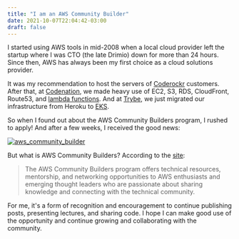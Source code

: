 ```yaml
---
title: "I am an AWS Community Builder"
date: 2021-10-07T22:04:42-03:00
draft: false
---
```

I started using AWS tools in mid-2008 when a local cloud provider left the startup where I was CTO (the late Drimio) down for more than 24 hours. Since then, AWS has always been my first choice as a cloud solutions provider.

It was my recommendation to host the servers of [Coderockr](http://coderockr.com) customers. After that, at [Codenation](https://codenation.dev), we made heavy use of EC2, S3, RDS, CloudFront, Route53, and [lambda functions](https://eltonminetto/dev/files/talks/serverlessgo-181001130536.pdf). And at [Trybe](https://betrybe.com), we just migrated our infrastructure from Heroku to [EKS](https://aws.amazon.com/eks/).


So when I found out about the AWS Community Builders program, I rushed to apply! And after a few weeks, I received the good news:

[![aws_community_builder](/images/posts/aws_community_builder.png)](/images/posts/aws_community_builder.png)

But what is AWS Community Builders? According to the [site](https://aws.amazon.com/developer/community/community-builders/):

> The AWS Community Builders program offers technical resources, mentorship, and networking opportunities to AWS enthusiasts and emerging thought leaders who are passionate about sharing knowledge and connecting with the technical community.

For me, it's a form of recognition and encouragement to continue publishing posts, presenting lectures, and sharing code. I hope I can make good use of the opportunity and continue growing and collaborating with the community.
